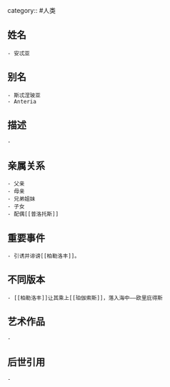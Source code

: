 category:: #人类
## 姓名
	- 安忒亚
## 别名
	- 斯忒涅玻亚
	- Anteria
## 描述
	-
## 亲属关系
	- 父亲
	- 母亲
	- 兄弟姐妹
	- 子女
	- 配偶[[普洛托斯]]
## 重要事件
	- 引诱并诽谤[[柏勒洛丰]]。
## 不同版本
	- [[柏勒洛丰]]让其乘上[[珀伽索斯]]，落入海中——欧里庇得斯
## 艺术作品
	-
## 后世引用
	-
